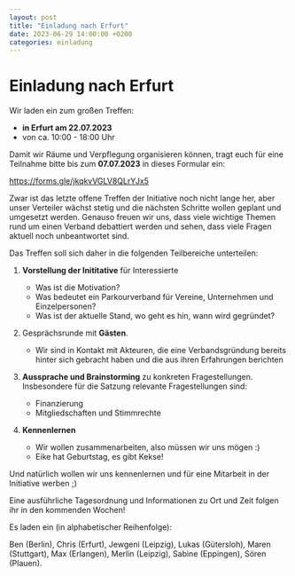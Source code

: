 ```yaml
---
layout: post
title: "Einladung nach Erfurt"
date: 2023-06-29 14:00:00 +0200
categories: einladung
---
```


# Einladung nach Erfurt

Wir laden ein zum großen Treffen:

- **in Erfurt am 22.07.2023**
- von ca. 10:00 - 18:00 Uhr

Damit wir Räume und Verpflegung organisieren können, tragt euch für eine Teilnahme bitte bis zum **07.07.2023** in dieses Formular ein:

https://forms.gle/jkqkvVGLV8QLrYJx5

Zwar ist das letzte offene Treffen der Initiative noch nicht lange her, aber unser Verteiler wächst stetig und die nächsten Schritte wollen geplant und umgesetzt werden. Genauso freuen wir uns, dass viele wichtige Themen rund um einen Verband debattiert werden und sehen, dass viele Fragen aktuell noch unbeantwortet sind.

Das Treffen soll sich daher in die folgenden Teilbereiche unterteilen:

1. **Vorstellung der Inititative** für Interessierte

   - Was ist die Motivation?
   - Was bedeutet ein Parkourverband für Vereine, Unternehmen und Einzelpersonen?
   - Was ist der aktuelle Stand, wo geht es hin, wann wird gegründet?

2. Gesprächsrunde mit **Gästen**.

   - Wir sind in Kontakt mit Akteuren, die eine Verbandsgründung bereits hinter sich gebracht haben und die aus ihren Erfahrungen berichten

3. **Aussprache und Brainstorming** zu konkreten Fragestellungen. Insbesondere für die Satzung relevante Fragestellungen sind:

   - Finanzierung
   - Mitgliedschaften und Stimmrechte

4. **Kennenlernen**
   - Wir wollen zusammenarbeiten, also müssen wir uns mögen :)
   - Eike hat Geburtstag, es gibt Kekse!

Und natürlich wollen wir uns kennenlernen und für eine Mitarbeit in der Initiative werben ;)

Eine ausführliche Tagesordnung und Informationen zu Ort und Zeit folgen ihr in den kommenden Wochen!

Es laden ein (in alphabetischer Reihenfolge):

Ben (Berlin), Chris (Erfurt), Jewgeni (Leipzig), Lukas (Gütersloh),
Maren (Stuttgart), Max (Erlangen), Merlin (Leipzig), Sabine (Eppingen), Sören (Plauen).
